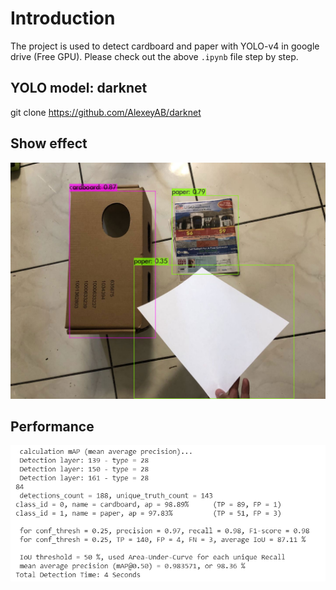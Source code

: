 # Introduction
The project is used to detect cardboard and paper with YOLO-v4 in google drive (Free GPU). Please check out the above `.ipynb` file step by step.

## YOLO model: darknet
git clone https://github.com/AlexeyAB/darknet


## Show effect
<div align="center">
<img src="https://github.com/JimengShi/Object-Detection-Using-YOLOv4/blob/main/result/predictions%20(1).jpg" alt="Framework" >
</div>


## Performance
<div align="center">
<img src="https://github.com/JimengShi/Object-Detection-Using-YOLOv4/blob/main/result/performance.png" alt="Framework" >
</div>
